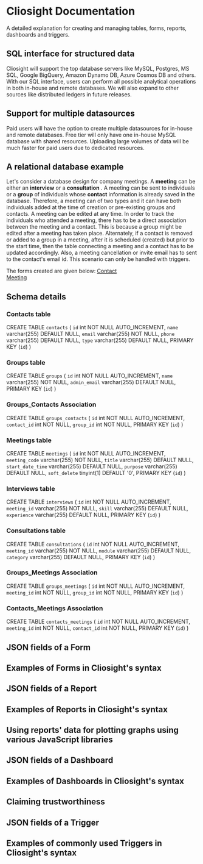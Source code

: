# Cliosight Documentation
A detailed explanation for creating and managing tables, forms, reports, dashboards and triggers. 

## SQL interface for structured data ##
Cliosight will support the top database servers like MySQL, Postgres, MS SQL, Google BigQuery, Amazon Dynamo DB, Azure Cosmos DB and others.
With our SQL interface, users can perform all possible analytical operations in both in-house and remote databases. We will also expand to other sources like distributed ledgers in future releases.


## Support for multiple datasources ##
Paid users will have the option to create multiple datasources for in-house and remote databases. Free tier will only have one in-house MySQL database with shared resources. Uploading large volumes of data will be much faster for paid users due to dedicated resources.
   
  
## A relational database example ##
Let's consider a database design for company meetings. A **meeting** can be either an **interview** or a **consultation** . A meeting can be sent to individuals or a **group** of individuals whose **contact** information is already saved in the database. Therefore, a meeting can of two types and it can have both individuals added at the time of creation or pre-existing groups and contacts. A meeting can be edited at any time. In order to track the individuals who attended a meeting, there has to be a direct association between the meeting and a contact. This is because a group might be edited after a meeting has taken place. Alternately, if a contact is removed or added to a group in a meeting, after it is scheduled (created) but prior to the start time, then the table connecting a meeting and a contact has to be updated accordingly. Also, a meeting cancellation or invite email has to sent to the contact's email id. This scenario can only be handled with triggers.  

The forms created are given below:
[Contact](https://demo.cliosight.com/app/forms/35/show?noNavbar=true)    
[Meeting](https://demo.cliosight.com/app/forms/40/show?noNavbar=true)  
    
## Schema details ##

### Contacts table ###

CREATE TABLE `contacts` ( `id` int NOT NULL AUTO_INCREMENT, `name` varchar(255) DEFAULT NULL, `email` varchar(255) NOT NULL, `phone` varchar(255) DEFAULT NULL, `type` varchar(255) DEFAULT NULL, PRIMARY KEY (`id`) )     

### Groups table ###

CREATE TABLE `groups` ( `id` int NOT NULL AUTO_INCREMENT, `name` varchar(255) NOT NULL, `admin_email` varchar(255) DEFAULT NULL, PRIMARY KEY (`id`) )
      
### Groups_Contacts Association ###

CREATE TABLE `groups_contacts` ( `id` int NOT NULL AUTO_INCREMENT, `contact_id` int NOT NULL, `group_id` int NOT NULL, PRIMARY KEY (`id`) )    

### Meetings table ###

CREATE TABLE `meetings` ( `id` int NOT NULL AUTO_INCREMENT, `meeting_code` varchar(255) NOT NULL, `title` varchar(255) DEFAULT NULL, `start_date_time` varchar(255) DEFAULT NULL, `purpose` varchar(255) DEFAULT NULL, `soft_delete` tinyint(1) DEFAULT '0', PRIMARY KEY (`id`) ) 
    
### Interviews table ###

CREATE TABLE `interviews` ( `id` int NOT NULL AUTO_INCREMENT, `meeting_id` varchar(255) NOT NULL, `skill` varchar(255) DEFAULT NULL, `experience` varchar(255) DEFAULT NULL, PRIMARY KEY (`id`) ) 
       
### Consultations table ###

CREATE TABLE `consultations` ( `id` int NOT NULL AUTO_INCREMENT, `meeting_id` varchar(255) NOT NULL, `module` varchar(255) DEFAULT NULL, `category` varchar(255) DEFAULT NULL, PRIMARY KEY (`id`) )    
      
    
### Groups_Meetings Association ###

CREATE TABLE `groups_meetings` ( `id` int NOT NULL AUTO_INCREMENT, `meeting_id` int NOT NULL, `group_id` int NOT NULL, PRIMARY KEY (`id`) ) 

### Contacts_Meetings Association ###

CREATE TABLE `contacts_meetings` ( `id` int NOT NULL AUTO_INCREMENT, `meeting_id` int NOT NULL, `contact_id` int NOT NULL, PRIMARY KEY (`id`) ) 
     
   

## JSON fields of a Form ##

## Examples of Forms in Cliosight's syntax ##
   
   
  

## JSON fields of a Report ##

## Examples of Reports in Cliosight's syntax ##

## Using reports' data for plotting graphs using various JavaScript libraries ##



## JSON fields of a Dashboard ##

## Examples of Dashboards in Cliosight's syntax ##
  
## Claiming trustworthiness 


## JSON fields of a Trigger ##

## Examples of commonly used Triggers in Cliosight's syntax ##







